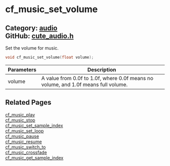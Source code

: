 # cf_music_set_volume

Category: [audio](https://github.com/RandyGaul/cute_framework/blob/master/docs/api_reference?id=audio)  
GitHub: [cute_audio.h](https://github.com/RandyGaul/cute_framework/blob/master/include/cute_audio.h)  
---

Set the volume for music.

```cpp
void cf_music_set_volume(float volume);
```

Parameters | Description
--- | ---
volume | A value from 0.0f to 1.0f, where 0.0f means no volume, and 1.0f means full volume.

## Related Pages

[cf_music_play](https://github.com/RandyGaul/cute_framework/blob/master/docs/audio/cf_music_play.md)  
[cf_music_stop](https://github.com/RandyGaul/cute_framework/blob/master/docs/audio/cf_music_stop.md)  
[cf_music_set_sample_index](https://github.com/RandyGaul/cute_framework/blob/master/docs/audio/cf_music_set_sample_index.md)  
[cf_music_set_loop](https://github.com/RandyGaul/cute_framework/blob/master/docs/audio/cf_music_set_loop.md)  
[cf_music_pause](https://github.com/RandyGaul/cute_framework/blob/master/docs/audio/cf_music_pause.md)  
[cf_music_resume](https://github.com/RandyGaul/cute_framework/blob/master/docs/audio/cf_music_resume.md)  
[cf_music_switch_to](https://github.com/RandyGaul/cute_framework/blob/master/docs/audio/cf_music_switch_to.md)  
[cf_music_crossfade](https://github.com/RandyGaul/cute_framework/blob/master/docs/audio/cf_music_crossfade.md)  
[cf_music_get_sample_index](https://github.com/RandyGaul/cute_framework/blob/master/docs/audio/cf_music_get_sample_index.md)  
